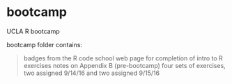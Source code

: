 # bootcamp
UCLA R bootcamp

bootcamp folder contains:
> badges from the R code school web page for completion of intro to R exercises
> notes on Appendix B (pre-bootcamp)
> four sets of exercises, two assigned 9/14/16 and two assigned 9/15/16
